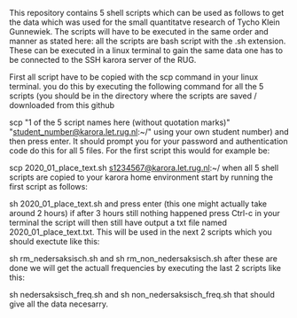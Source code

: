 This repository contains 5 shell scripts which can be used as follows to get the data
which was used for the small quantitatve research of Tycho Klein Gunnewiek. The scripts will have to be executed in the same order and manner as stated here:
all the scripts are bash script with the .sh extension. These can be executed in a linux terminal
to gain the same data one has to be connected to the SSH karora server of the RUG.

First all script have to be copied with the scp command in your linux terminal.
you do this by executing the following command for all the 5 scripts (you should be in the directory where the  scripts are saved / downloaded from this github

scp "1 of the 5 script names here (without quotation marks)" "student_number@karora.let.rug.nl:~/" using your own  student number) and then press enter. It should prompt you for your password and authentication code
do this for all 5 files. For the first script this would for example be:

scp 2020_01_place_text.sh s1234567@karora.let.rug.nl:~/
when all 5 shell scripts are copied to your karora home environment start by running the first script as follows:

sh 2020_01_place_text.sh and press enter (this one might actually take around 2 hours)
if after 3 hours still nothing happened press Ctrl-c in your terminal the script will then still have output a txt file named 2020_01_place_text.txt. This will be used in the next 2 scripts which you should exectute like this:

sh rm_nedersaksisch.sh
and 
sh rm_non_nedersaksisch.sh
after these are done we will get the actuall frequencies by executing the last 2 scripts like this:

sh nedersaksisch_freq.sh
and 
sh non_nedersaksisch_freq.sh
that should give all the data necesarry.
